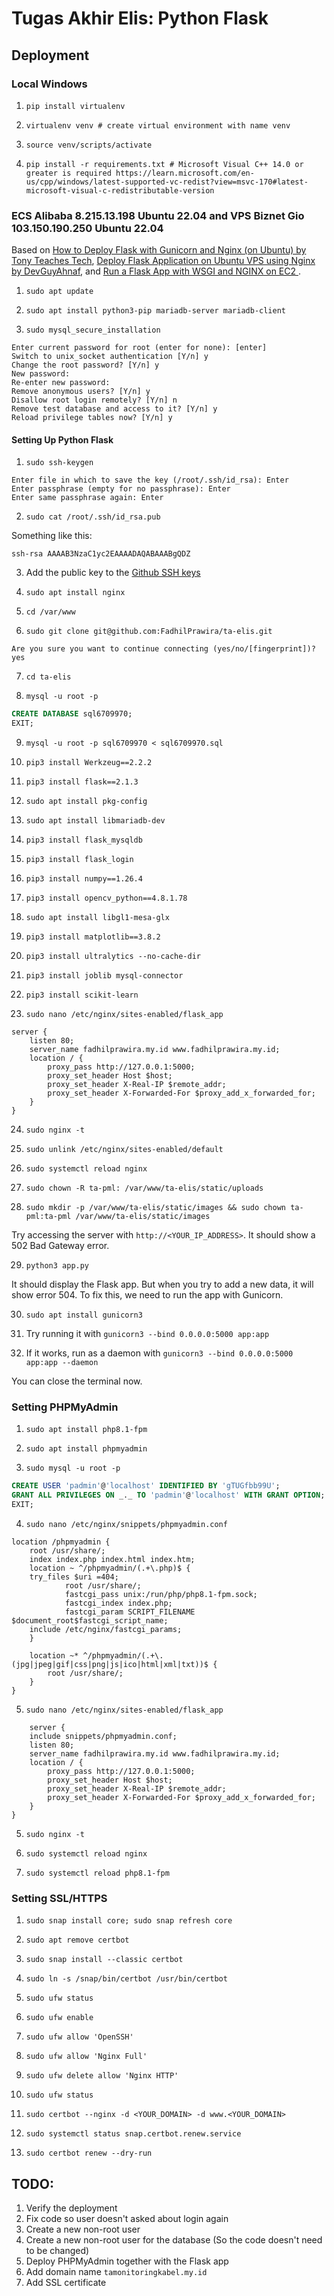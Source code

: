 # Tugas Akhir Elis: Python Flask

## Deployment

### Local Windows

1. `pip install virtualenv`

2. `virtualenv venv # create virtual environment with name venv`

3. `source venv/scripts/activate`

4. `pip install -r requirements.txt # Microsoft Visual C++ 14.0 or greater is required https://learn.microsoft.com/en-us/cpp/windows/latest-supported-vc-redist?view=msvc-170#latest-microsoft-visual-c-redistributable-version`

### ECS Alibaba 8.215.13.198 Ubuntu 22.04 and VPS Biznet Gio 103.150.190.250 Ubuntu 22.04

Based on [How to Deploy Flask with Gunicorn and Nginx (on Ubuntu) by Tony Teaches Tech](https://www.youtube.com/watch?v=KWIIPKbdxD0), [Deploy Flask Application on Ubuntu VPS using Nginx by DevGuyAhnaf](https://www.youtube.com/watch?v=BpcK5jON6Cg), and [Run a Flask App with WSGI and NGINX on EC2
](http://nitya.online/index.php/2020/10/11/run-a-flask-app-with-wsgi-and-nginx-on-ec2/).

1. `sudo apt update`

2. `sudo apt install python3-pip mariadb-server mariadb-client`

3. `sudo mysql_secure_installation`

```
Enter current password for root (enter for none): [enter]
Switch to unix_socket authentication [Y/n] y
Change the root password? [Y/n] y
New password:
Re-enter new password:
Remove anonymous users? [Y/n] y
Disallow root login remotely? [Y/n] n
Remove test database and access to it? [Y/n] y
Reload privilege tables now? [Y/n] y
```

#### Setting Up Python Flask

1. `sudo ssh-keygen`

```
Enter file in which to save the key (/root/.ssh/id_rsa): Enter
Enter passphrase (empty for no passphrase): Enter
Enter same passphrase again: Enter
```

2. `sudo cat /root/.ssh/id_rsa.pub`

Something like this:

```
ssh-rsa AAAAB3NzaC1yc2EAAAADAQABAAABgQDZ
```

3. Add the public key to the [Github SSH keys](https://github.com/settings/ssh/)

4. `sudo apt install nginx`

5. `cd /var/www`

6. `sudo git clone git@github.com:FadhilPrawira/ta-elis.git`

```
Are you sure you want to continue connecting (yes/no/[fingerprint])? yes
```

 <!-- Set virtual environment for python

`python3 -m venv ~/env/flask_Tugas_Akhir`
`source ~/env/flask_Tugas_Akhir/bin/activate` -->

7. `cd ta-elis`

8. `mysql -u root -p`

```sql
CREATE DATABASE sql6709970;
EXIT;
```

9. `mysql -u root -p sql6709970 < sql6709970.sql`

10. `pip3 install Werkzeug==2.2.2`

11. `pip3 install flask==2.1.3`

12. `sudo apt install pkg-config`

13. `sudo apt install libmariadb-dev`

14. `pip3 install flask_mysqldb`

15. `pip3 install flask_login`

16. `pip3 install numpy==1.26.4`

17. `pip3 install opencv_python==4.8.1.78`

18. `sudo apt install libgl1-mesa-glx`

19. `pip3 install matplotlib==3.8.2`

20. `pip3 install ultralytics --no-cache-dir`

21. `pip3 install joblib mysql-connector`

22. `pip3 install scikit-learn`

23. `sudo nano /etc/nginx/sites-enabled/flask_app`

```
server {
    listen 80;
    server_name fadhilprawira.my.id www.fadhilprawira.my.id;
    location / {
        proxy_pass http://127.0.0.1:5000;
        proxy_set_header Host $host;
        proxy_set_header X-Real-IP $remote_addr;
        proxy_set_header X-Forwarded-For $proxy_add_x_forwarded_for;
    }
}
```

24. `sudo nginx -t`

25. `sudo unlink /etc/nginx/sites-enabled/default`

26. `sudo systemctl reload nginx`

27. `sudo chown -R ta-pml: /var/www/ta-elis/static/uploads`

28. `sudo mkdir -p /var/www/ta-elis/static/images && sudo chown ta-pml:ta-pml /var/www/ta-elis/static/images`

Try accessing the server with `http://<YOUR_IP_ADDRESS>`. It should show a 502 Bad Gateway error.

29. `python3 app.py`

It should display the Flask app. But when you try to add a new data, it will show error 504. To fix this, we need to run the app with Gunicorn.

30. `sudo apt install gunicorn3`

31. Try running it with `gunicorn3 --bind 0.0.0.0:5000 app:app`

32. If it works, run as a daemon with `gunicorn3 --bind 0.0.0.0:5000 app:app --daemon`

You can close the terminal now.

### Setting PHPMyAdmin

1. `sudo apt install php8.1-fpm`

2. `sudo apt install phpmyadmin`

3. `sudo mysql -u root -p`

```sql
CREATE USER 'padmin'@'localhost' IDENTIFIED BY 'gTUGfbb99U';
GRANT ALL PRIVILEGES ON _._ TO 'padmin'@'localhost' WITH GRANT OPTION;
EXIT;
```

4. `sudo nano /etc/nginx/snippets/phpmyadmin.conf`

```
location /phpmyadmin {
    root /usr/share/;
    index index.php index.html index.htm;
    location ~ ^/phpmyadmin/(.+\.php)$ {
    try_files $uri =404;
            root /usr/share/;
            fastcgi_pass unix:/run/php/php8.1-fpm.sock;
            fastcgi_index index.php;
            fastcgi_param SCRIPT_FILENAME $document_root$fastcgi_script_name;
    include /etc/nginx/fastcgi_params;
    }

    location ~* ^/phpmyadmin/(.+\.(jpg|jpeg|gif|css|png|js|ico|html|xml|txt))$ {
        root /usr/share/;
    }
}
```

5. `sudo nano /etc/nginx/sites-enabled/flask_app`

```
    server {
    include snippets/phpmyadmin.conf;
    listen 80;
    server_name fadhilprawira.my.id www.fadhilprawira.my.id;
    location / {
        proxy_pass http://127.0.0.1:5000;
        proxy_set_header Host $host;
        proxy_set_header X-Real-IP $remote_addr;
        proxy_set_header X-Forwarded-For $proxy_add_x_forwarded_for;
    }
}
```

5. `sudo nginx -t`

6. `sudo systemctl reload nginx`

7. `sudo systemctl reload php8.1-fpm`

### Setting SSL/HTTPS

1. `sudo snap install core; sudo snap refresh core`

2. `sudo apt remove certbot`

3. `sudo snap install --classic certbot`

4. `sudo ln -s /snap/bin/certbot /usr/bin/certbot`

5. `sudo ufw status`

6. `sudo ufw enable`

7. `sudo ufw allow 'OpenSSH'`

8. `sudo ufw allow 'Nginx Full'`

9. `sudo ufw delete allow 'Nginx HTTP'`

10. `sudo ufw status`

11. `sudo certbot --nginx -d <YOUR_DOMAIN> -d www.<YOUR_DOMAIN>`

12. `sudo systemctl status snap.certbot.renew.service`

13. `sudo certbot renew --dry-run`

## TODO:

1. Verify the deployment
2. Fix code so user doesn't asked about login again
3. Create a new non-root user
4. Create a new non-root user for the database (So the code doesn't need to be changed)
5. Deploy PHPMyAdmin together with the Flask app
6. Add domain name `tamonitoringkabel.my.id`
7. Add SSL certificate

